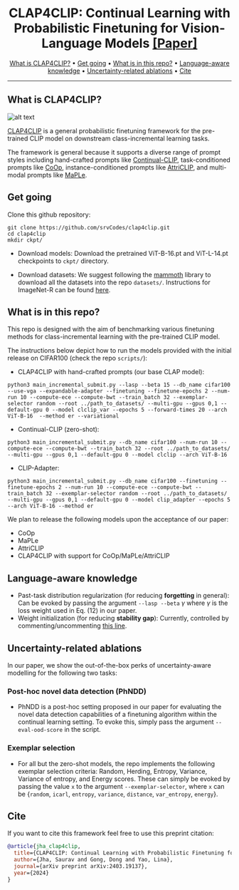 <div align="center">

# CLAP4CLIP: Continual Learning with Probabilistic Finetuning for Vision-Language Models [[Paper]](https://arxiv.org/pdf/2403.19137.pdf)

<p align="center">
  <a href="#what-is-clap4clip">What is CLAP4CLIP?</a> •
  <a href="#get-going">Get going</a> •
  <a href="#what-is-in-this-repo">What is in this repo?</a> •
  <a href="#language-aware-knowledge">Language-aware knowledge</a> •
    <a href="#uncertainty-related-ablations">Uncertainty-related ablations</a> •
  <a href="#cite">Cite</a>
</p>
</div>

---

## What is CLAP4CLIP?

![alt text](https://github.com/srvCodes/clap4clip/blob/main/images/Slide13-1.png "Logo Title Text 1")

[CLAP4CLIP](https://arxiv.org/pdf/2403.19137.pdf) is a general probabilistic finetuning framework for the pre-trained CLIP model on downstream class-incremental learning tasks.

The framework is general because it supports a diverse range of prompt styles including hand-crafted prompts like [Continual-CLIP](https://arxiv.org/abs/2210.03114), task-conditioned prompts like [CoOp](https://arxiv.org/abs/2109.01134), instance-conditioned prompts like [AttriCLIP](https://arxiv.org/abs/2305.11488), and multi-modal prompts like [MaPLe](https://arxiv.org/abs/2210.03117).

## Get going

Clone this github repository:
```
git clone https://github.com/srvCodes/clap4clip.git
cd clap4clip
mkdir ckpt/
```
- Download models: Download the pretrained ViT-B-16.pt and ViT-L-14.pt checkpoints to `ckpt/` directory. 

- Download datasets: We suggest following the [mammoth](https://github.com/aimagelab/mammoth) library to download all the datasets into the repo `datasets/`. Instructions for ImageNet-R can be found [here](https://github.com/muzairkhattak/multimodal-prompt-learning/blob/main/docs/DATASETS.md).


## What is in this repo?

This repo is designed with the aim of benchmarking various finetuning methods for class-incremental learning with the pre-trained CLIP model.

The instructions below depict how to run the models provided with the initial release on CIFAR100 (check the repo `scripts/`):

- CLAP4CLIP with hand-crafted prompts (our base CLAP model):
```
python3 main_incremental_submit.py --lasp --beta 15 --db_name cifar100 --use-vga --expandable-adapter --finetuning --finetune-epochs 2 --num-run 10 --compute-ece --compute-bwt --train_batch 32 --exemplar-selector random --root ../path_to_datasets/ --multi-gpu --gpus 0,1 --default-gpu 0 --model clclip_var --epochs 5 --forward-times 20 --arch ViT-B-16  --method er --variational
```
- Continual-CLIP (zero-shot):
```
python3 main_incremental_submit.py --db_name cifar100 --num-run 10 --compute-ece --compute-bwt --train_batch 32 --root ../path_to_datasets/ --multi-gpu --gpus 0,1 --default-gpu 0 --model clclip --arch ViT-B-16
```
- CLIP-Adapter:
```
python3 main_incremental_submit.py --db_name cifar100 --finetuning --finetune-epochs 2 --num-run 10 --compute-ece --compute-bwt --train_batch 32 --exemplar-selector random --root ../path_to_datasets/ --multi-gpu --gpus 0,1 --default-gpu 0 --model clip_adapter --epochs 5 --arch ViT-B-16 --method er
```

We plan to release the following models upon the acceptance of our paper:
- CoOp
- MaPLe
- AttriCLIP
- CLAP4CLIP with support for CoOp/MaPLe/AttriCLIP

## Language-aware knowledge

- Past-task distribution regularization (for reducing **forgetting** in general): Can be evoked by passing the argument `--lasp --beta` $\gamma$ where $\gamma$ is the loss weight used in Eq. (12) in our paper.
- Weight initialization (for reducing **stability gap**): Currently, controlled by commenting/uncommenting [this line](https://github.com/srvCodes/clap4clip/blob/main/classifier/continual_clip_variational.py#L99).

## Uncertainty-related ablations

In our paper, we show the out-of-the-box perks of uncertainty-aware modelling for the following two tasks:

### Post-hoc novel data detection (PhNDD)

- PhNDD is a post-hoc setting proposed in our paper for evaluating the novel data detection capabilities of a finetuning algorithm within the continual learning setting. To evoke this, simply pass the argument `--eval-ood-score` in the script.

### Exemplar selection
- For all but the zero-shot models, the repo implements the following exemplar selection criteria: Random, Herding, Entropy, Variance, Variance of entropy, and Energy scores. These can simply be evoked by passing the value `x` to the argument `--exemplar-selector`, where `x` can be {`random`, `icarl`, `entropy`, `variance`, `distance`, `var_entropy`, `energy`}.

## Cite

If you want to cite this framework feel free to use this preprint citation:

```bibtex
@article{jha_clap4clip,
  title={CLAP4CLIP: Continual Learning with Probabilistic Finetuning for Vision-Language Models},
  author={Jha, Saurav and Gong, Dong and Yao, Lina},
  journal={arXiv preprint arXiv:2403.19137},
  year={2024}
}

```
